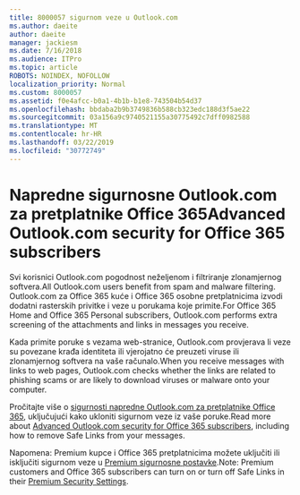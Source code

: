 ```yaml
---
title: 8000057 sigurnom veze u Outlook.com
ms.author: daeite
author: daeite
manager: jackiesm
ms.date: 7/16/2018
ms.audience: ITPro
ms.topic: article
ROBOTS: NOINDEX, NOFOLLOW
localization_priority: Normal
ms.custom: 8000057
ms.assetid: f0e4afcc-b0a1-4b1b-b1e8-743504b54d37
ms.openlocfilehash: bbdaba2b9b3749836b588cb323edc188d3f5ae22
ms.sourcegitcommit: 03a156a9c9740521155a30775492c7dff0982588
ms.translationtype: MT
ms.contentlocale: hr-HR
ms.lasthandoff: 03/22/2019
ms.locfileid: "30772749"
---
```

# <a name="advanced-outlookcom-security-for-office-365-subscribers"></a><span data-ttu-id="b6cdb-102">Napredne sigurnosne Outlook.com za pretplatnike Office 365</span><span class="sxs-lookup"><span data-stu-id="b6cdb-102">Advanced Outlook.com security for Office 365 subscribers</span></span>

<span data-ttu-id="b6cdb-103">Svi korisnici Outlook.com pogodnost neželjenom i filtriranje zlonamjernog softvera.</span><span class="sxs-lookup"><span data-stu-id="b6cdb-103">All Outlook.com users benefit from spam and malware filtering.</span></span> <span data-ttu-id="b6cdb-104">Outlook.com za Office 365 kuće i Office 365 osobne pretplatnicima izvodi dodatni rasterskih privitke i veze u porukama koje primite.</span><span class="sxs-lookup"><span data-stu-id="b6cdb-104">For Office 365 Home and Office 365 Personal subscribers, Outlook.com performs extra screening of the attachments and links in messages you receive.</span></span>
  
<span data-ttu-id="b6cdb-105">Kada primite poruke s vezama web-stranice, Outlook.com provjerava li veze su povezane krađa identiteta ili vjerojatno će preuzeti viruse ili zlonamjernog softvera na vaše računalo.</span><span class="sxs-lookup"><span data-stu-id="b6cdb-105">When you receive messages with links to web pages, Outlook.com checks whether the links are related to phishing scams or are likely to download viruses or malware onto your computer.</span></span>
  
<span data-ttu-id="b6cdb-106">Pročitajte više o [sigurnosti napredne Outlook.com za pretplatnike Office 365](https://go.microsoft.com/fwlink/p/?linkid=2006140), uključujući kako ukloniti sigurnom veze iz vaše poruke.</span><span class="sxs-lookup"><span data-stu-id="b6cdb-106">Read more about [Advanced Outlook.com security for Office 365 subscribers](https://go.microsoft.com/fwlink/p/?linkid=2006140), including how to remove Safe Links from your messages.</span></span>
  
<span data-ttu-id="b6cdb-107">Napomena: Premium kupce i Office 365 pretplatnicima možete uključiti ili isključiti sigurnom veze u [Premium sigurnosne postavke](https://outlook.live.com/mail/options/premium/security).</span><span class="sxs-lookup"><span data-stu-id="b6cdb-107">Note: Premium customers and Office 365 subscribers can turn on or turn off Safe Links in their [Premium Security Settings](https://outlook.live.com/mail/options/premium/security).</span></span>
